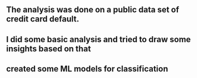 ## The analysis was done on a public data set of credit card default.
## I did some basic analysis and tried to draw some insights based on that
## created some ML models for classification
